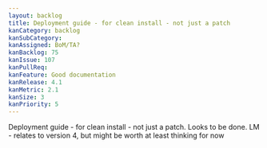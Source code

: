```yaml
---
layout: backlog
title: Deployment guide - for clean install - not just a patch
kanCategory: backlog
kanSubCategory:
kanAssigned: BoM/TA?
kanBacklog: 75
kanIssue: 107
kanPullReq:
kanFeature: Good documentation
kanRelease: 4.1
kanMetric: 2.1
kanSize: 3
kanPriority: 5
---
```

Deployment guide - for clean install - not just a patch. Looks to be done. LM - relates to version 4, but might be worth at least thinking for now
